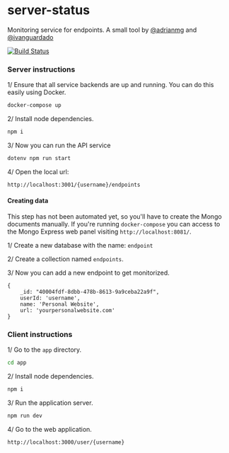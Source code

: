 # server-status
Monitoring service for endpoints. A small tool by [@adrianmg](https://twitter.com/adrianmg) and [@ivanguardado](https://twitter.com/ivanguardado)

[![Build Status](https://dev.azure.com/adrianmg-gh/adrianmg/_apis/build/status/adrianmg.status-server?branchName=master)](https://dev.azure.com/adrianmg-gh/adrianmg/_build/latest?definitionId=1&branchName=master)

### Server instructions
1/ Ensure that all service backends are up and running. You can do this easily using Docker.
```sh
docker-compose up
```

2/ Install node dependencies.
```sh
npm i
```

3/ Now you can run the API service
```sh
dotenv npm run start
```

4/ Open the local url:
```sh
http://localhost:3001/{username}/endpoints
```

#### Creating data
This step has not been automated yet, so you'll have to create the Mongo documents manually. If you're running `docker-compose` you can access to the Mongo Express web panel visiting `http://localhost:8081/`.

1/ Create a new database with the name: `endpoint`

2/ Create a collection named `endpoints`.

3/ Now you can add a new endpoint to get monitorized.
```
{
    _id: "40004fdf-8dbb-478b-8613-9a9ceba22a9f",
    userId: 'username',
    name: 'Personal Website',
    url: 'yourpersonalwebsite.com'
}
```

### Client instructions
1/ Go to the `app` directory.
```sh
cd app
```

2/ Install node dependencies.
```sh
npm i
```

3/ Run the application server.
```sh
npm run dev
```

4/ Go to the web application.
```
http://localhost:3000/user/{username}
```
